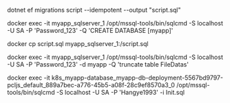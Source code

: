 dotnet ef migrations script --idempotent --output "script.sql"
 
docker exec -it myapp_sqlserver_1 /opt/mssql-tools/bin/sqlcmd -S 
localhost -U SA -P 'Password_123' -Q 'CREATE DATABASE [myapp]'

docker cp script.sql myapp_sqlserver_1:/script.sql

docker exec -it myapp_sqlserver_1 /opt/mssql-tools/bin/sqlcmd -S  localhost -U SA -P 'Password_123' -d myapp -Q 'truncate table FileDatas'



docker exec -it k8s_myapp-database_myapp-db-deployment-5567bd9797-pcljs_default_889a7bec-a776-45b5-a08f-28c9ef8570a3_0 /opt/mssql-tools/bin/sqlcmd -S  localhost -U SA -P 'Hangye1993'   -i Init.sql